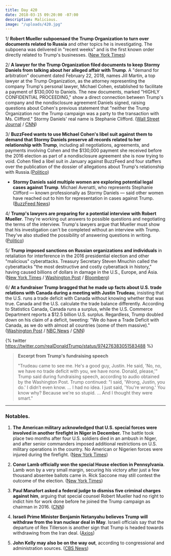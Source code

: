 ```yaml
---
title: Day 420
date: 2018-03-15 09:20:00 -07:00
description: Malicious.
image: "/uploads/420.jpg"
---
```


1/ **Robert Mueller subpoenaed the Trump Organization to turn over documents related to Russia** and other topics he is investigating. The subpoena was delivered in "recent weeks" and is the first known order directly related to Trump's businesses. ([New York Times](https://www.nytimes.com/2018/03/15/us/politics/trump-organization-subpoena-mueller-russia.html))

2/ **A lawyer for the Trump Organization filed documents to keep Stormy Daniels from talking about her alleged affair with Trump**. A "demand for arbitration" document dated February 22, 2018, names Jill Martin, a top lawyer at the Trump Organization, as the attorney representing the company Trump's personal lawyer, Michael Cohen, established to facilitate a payment of $130,000 to Daniels. The new documents, marked "HIGHLY CONFIDENTIAL PROCEEDING," show a direct connection between Trump's company and the nondisclosure agreement Daniels signed, raising questions about Cohen's previous statement that "neither the Trump Organization nor the Trump campaign was a party to the transaction with Ms. Clifford." Stormy Daniels' real name is Stephanie Clifford. ([Wall Street Journal](https://www.wsj.com/articles/top-trump-company-lawyer-worked-to-silence-stormy-daniels-1521072252) / [CNN](https://www.cnn.com/2018/03/14/politics/stormy-daniels-jill-martin-trump-organization/index.html))

3/ **BuzzFeed wants to use Michael Cohen's libel suit against them to demand that Stormy Daniels preserve all records related to her relationship with Trump**, including all negotiations, agreements, and payments involving Cohen and the $130,000 payment she received before the 2016 election as part of a nondisclosure agreement she is now trying to void. Cohen filed a libel suit in January against BuzzFeed and four staffers over the publication of the dossier of allegations about Trump's relationship with Russia.([Politico](https://www.politico.com/story/2018/03/14/buzzfeed-stormy-daniels-trump-462261))

* **Stormy Daniels said multiple women are exploring potential legal cases against Trump**. Michael Avenatti, who represents Stephanie Clifford — known professionally as Stormy Daniels — said other women have reached out to him for representation in cases against Trump. ([BuzzFeed News](https://www.buzzfeed.com/jimdalrympleii/stormy-daniels-lawyer-says-more-women-are-exploring-legal))

4/ **Trump's lawyers are preparing for a potential interview with Robert Mueller**. They're working out answers to possible questions and negotiating the terms of the interview. Trump's lawyers argue that Mueller must show that his investigation can't be completed without an interview with Trump. They've also studied the possibility of answering questions in writing. ([Politico](https://www.politico.com/story/2018/03/15/trump-mueller-meeting-lawyers-463817))

5/ **Trump imposed sanctions on Russian organizations and individuals** in retaliation for interference in the 2016 presidential election and other "malicious" cyberattacks. Treasury Secretary Steven Mnuchin called the cyberattacks "the most destructive and costly cyberattack in history," having caused billions of dollars in damage in the U.S., Europe, and Asia. ([New York Times](https://www.nytimes.com/2018/03/15/us/politics/trump-russia-sanctions.html) / [Washington Post](https://www.washingtonpost.com/world/national-security/trump-administration-sanctions-russian-spies-trolls-over-us-election-interference-cyber-attacks/2018/03/15/3eaae186-284c-11e8-b79d-f3d931db7f68_story.html) / [Bloomberg](https://www.bloomberg.com/news/articles/2018-03-15/u-s-sanctions-russian-troll-farm-for-alleged-election-meddling))

6/ **At a fundraiser Trump bragged that he made up facts about U.S. trade relations with Canada during a meeting with Justin Trudeau**, insisting that the U.S. runs a trade deficit with Canada without knowing whether that was true. Canada and the U.S. calculate the trade balance differently. According to Statistics Canada, Canada runs a surplus, while the U.S. Commerce Department reports a $12.5 billion U.S. surplus. Regardless, Trump doubled down on his claim of a deficit, tweeting: "We do have a Trade Deficit with Canada, as we do with almost all countries (some of them massive)." ([Washington Post](https://www.washingtonpost.com/news/post-politics/wp/2018/03/14/in-fundraising-speech-trump-says-he-made-up-facts-in-meeting-with-justin-trudeau/?utm_term=.1f6c4182b28b) / [NBC News](https://www.nbcnews.com/politics/white-house/trump-mocks-canada-s-trudeau-gop-fundraiser-bluffs-prime-minister-n856856) / [CNN](https://www.cnn.com/2018/03/15/politics/trump-trudeau-trade-meeting/index.html))

{% twitter https://twitter.com/realDonaldTrump/status/974276383051583488 %}

> **Excerpt from Trump's fundraising speech**
>
> "Trudeau came to see me. He's a good guy, Justin. He said, 'No, no, we have no trade deficit with you, we have none. Donald, please,'" Trump said during fundraising speech, according to audio obtained by the Washington Post. Trump continued: "I said, 'Wrong, Justin, you do.' I didn’t even know. ... I had no idea. I just said, 'You're wrong.' You know why? Because we're so stupid. ... And I thought they were smart."

---

### Notables.

1. **The American military acknowledged that U.S. special forces were involved in another firefight in Niger in December.** The battle took place two months after four U.S. soldiers died in an ambush in Niger, and after senior commanders imposed additional restrictions on U.S. military operations in the country. No American or Nigerien forces were injured during the firefight. ([New York Times](https://www.nytimes.com/2018/03/14/world/africa/niger-green-berets-isis-firefight-december.html))

2. **Conor Lamb officially won the special House election in Pennsylvania**. Lamb won by a very small margin, securing his victory after just a few thousand absentee ballots came in. Rick Saccone may still contest the outcome of the election. ([New York Times](https://www.nytimes.com/2018/03/14/us/politics/democrats-republicans-pennsylvania-special-election.html))

3. **Paul Manafort asked a federal judge to dismiss five criminal charges against him**, arguing that special counsel Robert Mueller had no right to indict him for work done before he joined the Trump campaign as chairman in 2016. ([CNN](https://www.cnn.com/2018/03/14/politics/paul-manafort-motion-to-dismiss/index.html))

4. **Israeli Prime Minister Benjamin Netanyahu believes Trump will withdraw from the Iran nuclear deal in May**. Israeli officials say that the departure of Rex Tillerson is another sign that Trump is headed towards withdrawing from the Iran deal. ([Axios](https://www.axios.com/netanyahu-tells-security-cabinet-trump-will-withdraw-from-iran-deal-ead537a4-f862-4837-9f3f-d2f67e4d4f09.html))

5. **John Kelly may also be on the way out**, according to congressional and administration sources. ([CBS News](https://www.cbsnews.com/news/trump-white-house-staff-shakeup-john-kelly/))